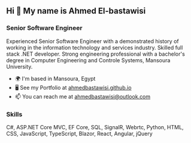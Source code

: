 ## Hi 👋 My name is Ahmed El-bastawisi

### Senior Software Engineer

Experienced Senior Software Engineer with a demonstrated history of working in the information technology and services industry. Skilled full stack .NET developer. Strong engineering professional with a bachelor's degree in Computer Engineering and Controle Systems, Mansoura University.

* 🌍 I'm based in Mansoura, Egypt
* 🖥️ See my Portfolio at [ahmedbastawisi.github.io](https://ahmedbastawisi.github.io)
* 📫 You can reach me at [ahmedbastawisi@outlook.com](mailto:ahmedbastawisi@outlook.com)

### Skills
C#, ASP.NET Core MVC, EF Core, SQL, SignalR, Webrtc, Python,
HTML, CSS, JavaScript, TypeScript, Blazor, React, Angular, jQuery
